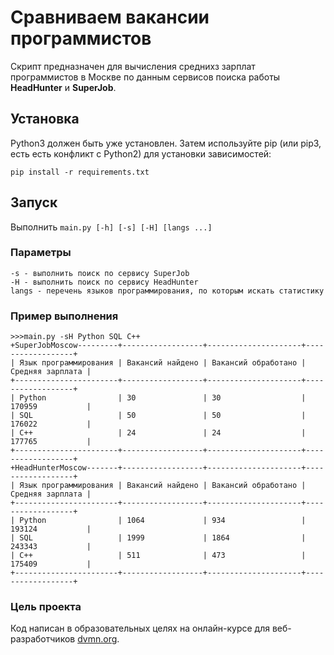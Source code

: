 # Сравниваем вакансии программистов

Скрипт предназначен для вычисления среднихз зарплат программистов в Москве по данным сервисов поиска работы **HeadHunter** и **SuperJob**.

## Установка

Python3 должен быть уже установлен. Затем используйте pip (или pip3, есть есть конфликт с Python2) для установки зависимостей:

`pip install -r requirements.txt`

## Запуск

Выполнить `main.py [-h] [-s] [-H] [langs ...]`

### Параметры
    -s - выполнить поиск по сервису SuperJob
    -H - выполнить поиск по сервису HeadHunter
    langs - перечень языков программирования, по которым искать статистику

### Пример выполнения

    >>>main.py -sH Python SQL C++
    +SuperJobMoscow---------+------------------+---------------------+------------------+
    | Язык программирования | Вакансий найдено | Вакансий обработано | Средняя зарплата |
    +-----------------------+------------------+---------------------+------------------+
    | Python                | 30               | 30                  | 170959           |
    | SQL                   | 50               | 50                  | 176022           |
    | C++                   | 24               | 24                  | 177765           |
    +-----------------------+------------------+---------------------+------------------+
    +HeadHunterMoscow-------+------------------+---------------------+------------------+
    | Язык программирования | Вакансий найдено | Вакансий обработано | Средняя зарплата |
    +-----------------------+------------------+---------------------+------------------+
    | Python                | 1064             | 934                 | 193124           |
    | SQL                   | 1999             | 1864                | 243343           |
    | C++                   | 511              | 473                 | 175409           |
    +-----------------------+------------------+---------------------+------------------+

### Цель проекта

Код написан в образовательных целях на онлайн-курсе для веб-разработчиков [dvmn.org](https://dvmn.org/).
